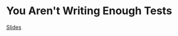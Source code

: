 # You Aren't Writing Enough Tests

[Slides](https://docs.google.com/presentation/d/1buWyYL0ZsHJHepwPz-kfc0VLQLELwrM2oqWctiEOdow/pub?start=false&loop=false&delayms=3000)
